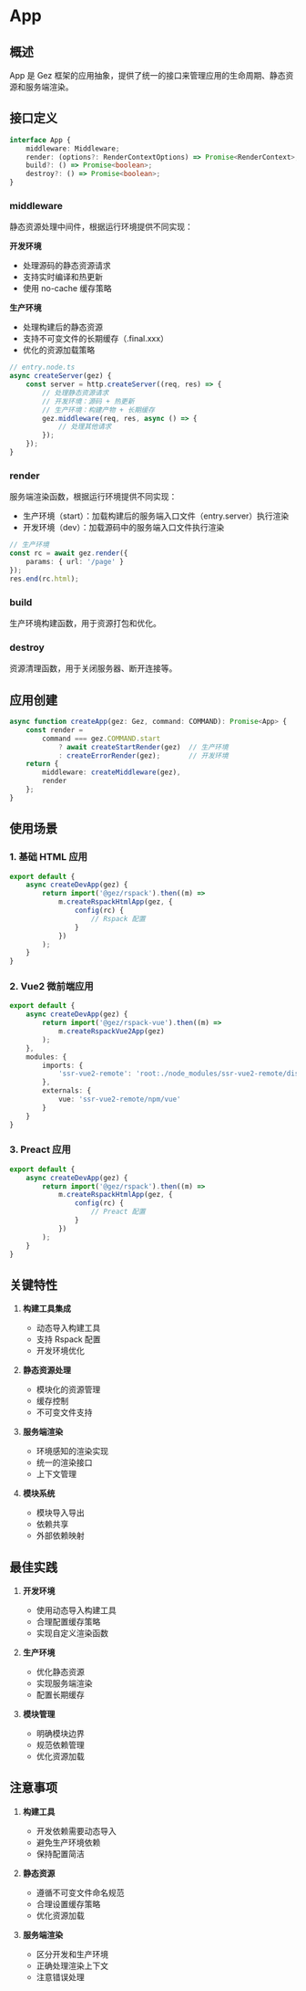 # App

## 概述

App 是 Gez 框架的应用抽象，提供了统一的接口来管理应用的生命周期、静态资源和服务端渲染。

## 接口定义

```typescript
interface App {
    middleware: Middleware;
    render: (options?: RenderContextOptions) => Promise<RenderContext>;
    build?: () => Promise<boolean>;
    destroy?: () => Promise<boolean>;
}
```

### middleware

静态资源处理中间件，根据运行环境提供不同实现：

**开发环境**
- 处理源码的静态资源请求
- 支持实时编译和热更新
- 使用 no-cache 缓存策略

**生产环境**
- 处理构建后的静态资源
- 支持不可变文件的长期缓存（.final.xxx）
- 优化的资源加载策略

```typescript
// entry.node.ts
async createServer(gez) {
    const server = http.createServer((req, res) => {
        // 处理静态资源请求
        // 开发环境：源码 + 热更新
        // 生产环境：构建产物 + 长期缓存
        gez.middleware(req, res, async () => {
            // 处理其他请求
        });
    });
}
```

### render

服务端渲染函数，根据运行环境提供不同实现：
- 生产环境（start）：加载构建后的服务端入口文件（entry.server）执行渲染
- 开发环境（dev）：加载源码中的服务端入口文件执行渲染

```typescript
// 生产环境
const rc = await gez.render({
    params: { url: '/page' }
});
res.end(rc.html);
```

### build

生产环境构建函数，用于资源打包和优化。

### destroy

资源清理函数，用于关闭服务器、断开连接等。

## 应用创建

```typescript
async function createApp(gez: Gez, command: COMMAND): Promise<App> {
    const render =
        command === gez.COMMAND.start
            ? await createStartRender(gez)  // 生产环境
            : createErrorRender(gez);       // 开发环境
    return {
        middleware: createMiddleware(gez),
        render
    };
}
```

## 使用场景

### 1. 基础 HTML 应用

```typescript
export default {
    async createDevApp(gez) {
        return import('@gez/rspack').then((m) =>
            m.createRspackHtmlApp(gez, {
                config(rc) {
                    // Rspack 配置
                }
            })
        );
    }
}
```

### 2. Vue2 微前端应用

```typescript
export default {
    async createDevApp(gez) {
        return import('@gez/rspack-vue').then((m) =>
            m.createRspackVue2App(gez)
        );
    },
    modules: {
        imports: {
            'ssr-vue2-remote': 'root:./node_modules/ssr-vue2-remote/dist'
        },
        externals: {
            vue: 'ssr-vue2-remote/npm/vue'
        }
    }
}
```

### 3. Preact 应用

```typescript
export default {
    async createDevApp(gez) {
        return import('@gez/rspack').then((m) =>
            m.createRspackHtmlApp(gez, {
                config(rc) {
                    // Preact 配置
                }
            })
        );
    }
}
```

## 关键特性

1. **构建工具集成**
   - 动态导入构建工具
   - 支持 Rspack 配置
   - 开发环境优化

2. **静态资源处理**
   - 模块化的资源管理
   - 缓存控制
   - 不可变文件支持

3. **服务端渲染**
   - 环境感知的渲染实现
   - 统一的渲染接口
   - 上下文管理

4. **模块系统**
   - 模块导入导出
   - 依赖共享
   - 外部依赖映射

## 最佳实践

1. **开发环境**
   - 使用动态导入构建工具
   - 合理配置缓存策略
   - 实现自定义渲染函数

2. **生产环境**
   - 优化静态资源
   - 实现服务端渲染
   - 配置长期缓存

3. **模块管理**
   - 明确模块边界
   - 规范依赖管理
   - 优化资源加载

## 注意事项

1. **构建工具**
   - 开发依赖需要动态导入
   - 避免生产环境依赖
   - 保持配置简洁

2. **静态资源**
   - 遵循不可变文件命名规范
   - 合理设置缓存策略
   - 优化资源加载

3. **服务端渲染**
   - 区分开发和生产环境
   - 正确处理渲染上下文
   - 注意错误处理

